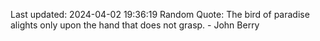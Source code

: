Last updated: 2024-04-02 19:36:19
Random Quote: The bird of paradise alights only upon the hand that does not grasp. - John Berry